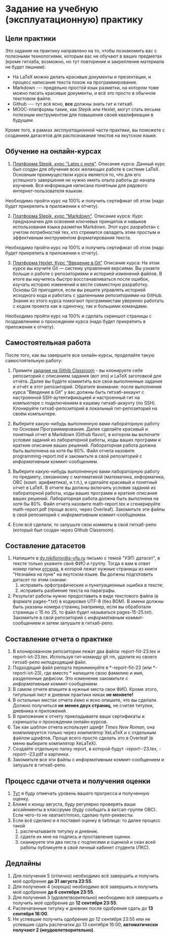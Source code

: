 # Задание на учебную (эксплуатационную) практику

## Цели практики
Это задание на практику направлено на то, чтобы познакомить вас с полезными технологиями, которым вас не обучают в ваших предметах (кроме гитхаба, возможно, но тут повторение и закрепление материала не будет лишним): 
* На LaTeX можно делать красивые документы и презентации, и процесс написания текста похож на программирование.
* Markdown --- предельно простой язык разметки, на котором тоже можно писать красивые документы, и всё это просто в обычном текстовом файле.
* Github --- тут всё ясно, **все** должны знать гит и гитхаб.
* МООС-платформы такие, как Stepik или Hexlet, могут стать весьма полезным инструментом для повышения своей квалификации в будущем.

Кроме того, в рамках *эксплуатационной* части практики, вы поможете с созданием датасетов для распознавания текстов на якутском языке.

## Обучение на онлайн-курсах
1. [Платформа Stepik, курс "Latex с нуля"](https://stepik.org/course/197114).
Описание курса: Данный курс был создан для обучения всех желающих работе в системе LaTeX. 
Основным преимуществом курса является то, что для его успешного завершения не нужно иметь опыта работы до начала изучения. Вся информация написана понятным для рядового интернет-пользователя языком.

Необходимо пройти курс на 100% и получить сертификат об этом (надо будет прикрепить в приложении к отчету).

2. [Платформа Stepik, курс "Markdown"](https://stepik.org/course/187888).
Описание курса: Курс предназначен для освоения ключевых принципов и навыков использования языка разметки Markdown. Этот курс разработан с учетом потребностей тех, кто стремится овладеть этим простым и эффективным инструментом форматирования текста. 

Необходимо пройти курс на 100\% и получить сертификат об этом (надо будет прикрепить в приложении к отчету).

3. [Платформа Hexlet, Курс "Введение в Git"](https://ru.hexlet.io/courses/intro_to_git)
Описание курса: На этом курсе вы изучите Git — систему управления версиями. Вы узнаете больше о работе с репозиториями и историей изменений файлов. 
В итоге вы научитесь быстро восстанавливаться после ошибок, изучать историю изменений и вести совместную разработку. Основы Git пригодятся, если вы решите управлять историей исходного кода и работать с удаленными репозиториями на GitHub. Знания из этого курса помогают программистам уверенно работать с кодом проекта как в одиночку, так и большими командами.

Необходимо пройти курс на 100\% и сделать скриншот страницы с поздравлением о прохождении курса (надо будет прикрепить в приложении к отчету).

## Самостоятельная работа
После того, как вы завершите все онлайн-курсы, проделайте такую самостоятельную работу:
1. Примите [задание на Githib Classroom](https://classroom.github.com/a/uoFc-gql) - вы клонируете себе репозиторий с описанием задания (вот это) и LaTeX заготовкой для отчёта. Далее вы будете коммитить все свои выполненные задания и отчёт в этот репозиторий. Обратите внимание: после выполнения курса "Введение в Git" у вас *должны* быть гитхаб-аккаунт с настроенной SSH-аутентификацией и настроенный гит на компьютере с подключением в кашему гитхаб-акаунту (по SSH). Клонируйте гитхаб-репозиторий в локальный гит-репозиторий на своём компьютере.

2. Выберите какую-нибудь выполненную вами лабораторную работу по Основам Программирования. Далее сделайте красивый и понятный отчет в Markdown (Github flavor), в котором вы включите условия заданий из лабораторной работы, коды ваших программ и краткие описания ваших решений. Лабораторная работа должна быть выполнена на хотя бы 80%. 
Файл отчета назовите programming-report.md и закомитьте в свой репозиторий с *информативным* коммит-сообщением.

3. Выберите какую-нибудь выполненную вами лабораторную работу по предмету, связанному с математикой (математика, информатика, ОВС (комп. арифметика), и.т.п.), и сделайте красивый и понятный отчет в LaTeX. В отчете вы должны включить условия заданий из лабораторной работы, коды ваших программ и краткие описания ваших решений. Лабораторная работа должна быть выполнена на хотя бы 80%.
Файл отчета назовите math-report.tex и сгенерируйте math-report.pdf (проще всего, через Overleaf). Закомитьте эти файлы в свой репозиторий с *информативным* коммит-сообщением.

4. Если всё сделали, то запушьте свои коммиты в свой гитхаб-репо (который был создан через GIthub Classroom).

## Составление датасетов
1. Напишите в <dv.nikiforov@s-vfu.ru> письмо с темой "УЭП: датасет", в тексте только укажите своё ФИО и группу. Тогда я вам в ответ номер папки [отсюда](https://disk.yandex.ru/d/0CKAeELEdDXDcQ), в которой лежат нужные страницы из книги "Незнайка на луне" на якутском языке. Вы должны подготовить датасет по этим сканам:
   1. исправить орфографические и пунктуационные ошибки в тексте;
   2. исправить разбиение текста на параграфы.
2. Результат работы нужно предоставить в виде текстового файла (в формате pages-*.txt) в кодировке UTF-8 (без BOM). В имени должны быть указаны номера страниц (например, если вы обработали страницы с 15 по 25, то файл будет называться pages-15-25.txt). Закомитьте в свой репозиторий с *информативным* коммит-сообщением и затем запушьте в гитхаб-репо.

## Составление отчета о практике
1. В клонированном репозитории лежат два файла: report-fiit-23.tex и report-ivt-23.tex. Используя гит-команду git rm, удалите из своего гитхаб-репо *неподходящий* файл.
2. Подходящий файл репорта переименуйте в *-report-fiit-23 (или *-report-ivt-23), где вместо * напишите свою фамилию и имя, разделенные дефисом. Это изменение закомитьте с *информативным* коммит-сообщением.
3. В самом отчете впишите в нужные места свои ФИО. Кроме этого, титульный лист и дневник практики никак **не меняете!**
4. В остальных местах отчета *ёмко* и ясно опишите, что вы сделали. Должно получиться **не менее двух страниц**, не считая титулки, дневника и приложений.
5. В приложение к отчету прикладываете ваши сертификаты и скриншоты о прохождении онлайн-курсов.
6. Так как шаблон отчета использует шрифт *Times New Roman*, она компилируется только через компилятор XeLaTeX и с отдельным файлом щрифтов. Проще всего просто сделать это в Overleaf (в меню выберите компилятор XeLaTeX).
7. Создайте отдельную папку report, в которой будут *-report-*-23.tex, *-report-*-23.pdf и картинки.
8. Закомитьте все эти файлы с *информативным* коммит-сообщением и запушьте в гитхаб-репо.

## Процесс сдачи отчета и получения оценки
1. [Тут](https://docs.google.com/spreadsheets/d/1scbGRsVdK54t4QSSUxelb_ekDgAaUYeJuKsGKHKYWkI/edit?gid=891065044#gid=891065044) я буду отмечать уровень вашего прогресса и полученную оценку.
2. Ближе к концу августа, буду регулярно проверять ваши ассайнменты в классруме (буду сообщать в ватсап-группе ОВС). Если чего-то не хватает/плохо, сделаю пулл-реквесты.
3. Если всё сделано и я поставил оценку в таблице: то далее процесс такой 
   1. распечатываете титулку и дневник.
   2. сдаете их мне на подпись и проставление оценки.
   3. сканируете эти два листа с подписями и оценкой и скан всей работы публикуете в свой личный кабинет студента (ЛКС).
   
## Дедлайны
1. Для получения 5 (отлично) необходимо всё завершить и получить моё одобрение **до 31 августа 23:55**.
2. Для получения 4 (хорошо) необходимо всё завершить и получить моё одобрение **до 6 сентября 23:55**.
3. Для получения 3 (удовлетворительно) необходимо всё завершить и получить моё одобрение до **12 сентября 23:55**.
4. Распечатанные титулку и дневник после одобрения сдать до **13 сентября 16:00**.
5. Не успевшие получить одобрение до 12 сентября 23:55 или не успевшие сдать распечатки до 13 сентября 16:00, **автоматически получают 2 (неудовлетворительно)**.
